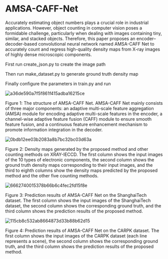 # AMSA-CAFF-Net

Accurately estimating object numbers plays a crucial role in industrial applications. However, object counting in computer vision poses a formidable challenge, particularly when dealing with images containing tiny, similar, and stacked objects. Therefore, this paper proposes an encoder–decoder-based convolutional neural network named AMSA-CAFF Net to accurately count and regress high-quality density maps from X-ray images of highly dense microscopic components.

First run create_json.py to create the image path 

Then run make_dataset.py to generate ground truth density map

Finally configure the parameters in train.py and run



![a36de590a7f5f861f415adba16215ce](https://github.com/Orange1105921991/AMSA-CAFF-Net/assets/115998667/9dfb1fd1-ba13-4b42-879b-4c3abb49cdee)

Figure 1: The structure of AMSA-CAFF Net. AMSA-CAFF Net mainly consists of three major components: an adaptive multi-scale feature aggregation (AMSA) module for encoding adaptive multi-scale features in the encoder, a channel-wise adaptive feature fusion (CAFF) module to ensure smooth feature fusion, and a continuous feature enhancement mechanism to promote information integration in the decoder.

![0bdb12ee03b2083a8b7bc32bc03d63a](https://github.com/Orange1105921991/AMSA-CAFF-Net/assets/115998667/45e1014b-bf89-4e22-a92d-47dd94ebcbdc)

Figure 2: Density maps generated by the proposed method and other counting methods on XRAY-IECCD. The first column shows the input images of the 10 types of electronic components, the second column shows the ground truth density maps corresponding to their input images, and the third to eighth columns show the density maps predicted by the proposed method and the other five counting methods.

![6662740015378b66b6c4fec2fd15f8e](https://github.com/Orange1105921991/AMSA-CAFF-Net/assets/115998667/aeab3c02-94b3-4190-b496-b7d251281fc9)

Figure 3: Prediction results of AMSA-CAFF Net on the ShanghaiTech dataset. The first column shows the input images of the ShanghaiTech dataset, the second column shows the corresponding ground truth, and the third column shows the prediction results of the proposed method.

![115cb8c532ab8664873d33b88b62d15](https://github.com/Orange1105921991/AMSA-CAFF-Net/assets/115998667/e8bf0f10-fde0-4c1c-98b1-0b176ecabef5)

Figure 4: Prediction results of AMSA-CAFF Net on the CARPK dataset. The first column shows the input images of the CARPK dataset (each line represents a scene), the second column shows the corresponding ground truth, and the third column shows the prediction results of the proposed method.
